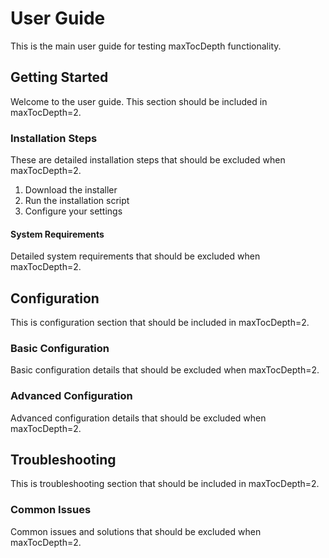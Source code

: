 # User Guide

This is the main user guide for testing maxTocDepth functionality.

## Getting Started

Welcome to the user guide. This section should be included in maxTocDepth=2.

### Installation Steps

These are detailed installation steps that should be excluded when maxTocDepth=2.

1. Download the installer
2. Run the installation script
3. Configure your settings

#### System Requirements

Detailed system requirements that should be excluded when maxTocDepth=2.

## Configuration

This is configuration section that should be included in maxTocDepth=2.

### Basic Configuration

Basic configuration details that should be excluded when maxTocDepth=2.

### Advanced Configuration

Advanced configuration details that should be excluded when maxTocDepth=2.

## Troubleshooting

This is troubleshooting section that should be included in maxTocDepth=2.

### Common Issues

Common issues and solutions that should be excluded when maxTocDepth=2.